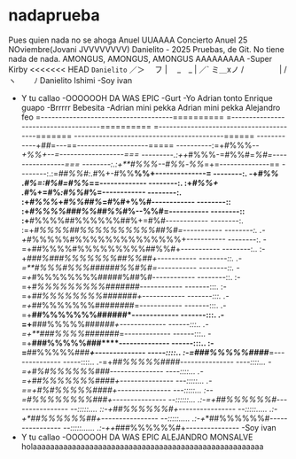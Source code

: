 # nadaprueba

Pues quien nada no se ahoga
Anuel UUAAAA Concierto Anuel 25 NOviembre(Jovani JVVVVVVVV)
Danielito - 2025
Pruebas, de Git. No tiene nada de nada.
AMONGUS, AMONGUS, AMONGUS
AAAAAAAAA
-Super Kirby
<<<<<<< HEAD
`Danielito`
              ／＞　 フ
            | 　_　_ |
          ／` ミ＿xノ
        /　　 　　 |
       /　 ヽ　　 ﾉ
Danielito
Ishimi
-Soy ivan
- Y tu callao
-OOOOOOH DA WAS EPIC
-Gurt
-Yo
Adrian tonto
Enrique guapo
-Brrrrr Bebesita
-Adrian mini pekka
Adrian mini pekka
Alejandro feo
=-------------------------------------==========
=-------------------------------------==========
=----------------------------------------=======
------------------------------------------======
------------+*##*=---==--------------------=====
----------:=+#%%%*--+%%+--=------------------===
---------.:++*#%%%-=#%%#=*%#=----------------===
--------:.:+**#%%%--#%%*-*%%*=+=--------------==
--------:.:=*##%%#:.*#%+-#%%**%%+--------------=
--------:. -+*#%%* .*#%=:#%#=#%%*==-------------
--------:. :+*#%%+ .*#%+=#%*:#%%*#%=------------
--------:. :+*#%%%*+*#%%##%*=#%#+%%#------------
--------:: :+*#%%%%###%%##%%*#%--%%#=-----------
--------:: :+**#%%%%##%%%%%%##%+=#%#------------
--------:. :=+*#%%%%##%%%%%%%%%%##%#=-----------
--------:. .-+*#%%%%%#%%%%%%%%%%%%%%+-----------
--------:.  -=+##%%%%#%%%%%%%%%##%%#+-----------
--------:.. :-+*###%###%%%%%%%##%%##+-----------
--------::. .-=**#%%%#%%%######%%#%#=-----------
--------::.  -=+*#%%%%%%%%#####%##%#------------
--------::.  :-=+*#%%%%%%%%%#######*------------
-------:::.  :-=+*##%%%%%%%%#######+------------
-------:::.  .-=+*##%%%%%%%########=------------
-------:::.  .-=+**##%%%%%%%######*-------------
-------:::.  .-=+**###%%%%%####*##+-------------
------:::..  .-=+**###%%%%#####*##=-------------
------:::..   -=+**###%%%%%###****--------------
------:::..   :-=**##%%%%%###****+--------------
-----::::..   :-=*###%%%%%####***=--------------
-----::::..   .-=+*##%%%%%####***---------------
----::::...    -=+*#%#%%%%%%###**---------------
----::::...   .-=+*##%%%%%%%####+---------------
---:::::...   .-==+*#%#%%%%%####+---------------
---:::::...    :--=*#%%%%%%%%###+---------------
--::::::...    .:-=+*##%%%%%%#**----------------
--:::::....     ::-+*##%%%%%%#*+----------------
--:::::.....    .:-+*##%%%%%%##+----------------
--:::::.....    .:-+**##%%%%%%#*----------------
--:::::......   .:-++*###%%%%%%#+---------------
-Soy ivan
- Y tu callao
-OOOOOOH DA WAS EPIC
ALEJANDRO MONSALVE
holaaaaaaaaaaaaaaaaaaaaaaaaaaaaaaaaaaaaaaaaaaaaaaaaaaaaa
